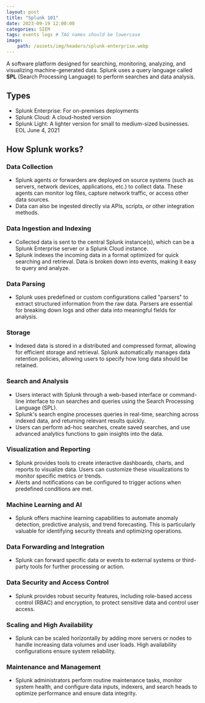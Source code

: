 ```yaml
---
layout: post
title: "Splunk 101"
date: 2023-09-19 12:00:00
categories: SIEM
tags: events logs # TAG names should be lowercase
image:
    path: /assets/img/headers/splunk-enterprise.webp
---
```


A software platform designed for searching, monitoring, analyzing, and visualizing machine-generated data. Splunk uses a query language called **SPL** (Search Processing Language) to perform searches and data analysis.

## Types
- Splunk Enterprise: For on-premises deployments
- Splunk Cloud: A cloud-hosted version
- Splunk Light: A lighter version for small to medium-sized businesses. EOL June 4, 2021

## How Splunk works?

### Data Collection
- Splunk agents or forwarders are deployed on source systems (such as servers, network devices, applications, etc.) to collect data. These agents can monitor log files, capture network traffic, or access other data sources.
- Data can also be ingested directly via APIs, scripts, or other integration methods.

### Data Ingestion and Indexing
- Collected data is sent to the central Splunk instance(s), which can be a Splunk Enterprise server or a Splunk Cloud instance.
- Splunk indexes the incoming data in a format optimized for quick searching and retrieval. Data is broken down into events, making it easy to query and analyze.

### Data Parsing
- Splunk uses predefined or custom configurations called "parsers" to extract structured information from the raw data. Parsers are essential for breaking down logs and other data into meaningful fields for analysis.

### Storage
- Indexed data is stored in a distributed and compressed format, allowing for efficient storage and retrieval. Splunk automatically manages data retention policies, allowing users to specify how long data should be retained.

### Search and Analysis
- Users interact with Splunk through a web-based interface or command-line interface to run searches and queries using the Search Processing Language (SPL).
- Splunk's search engine processes queries in real-time, searching across indexed data, and returning relevant results quickly.
- Users can perform ad-hoc searches, create saved searches, and use advanced analytics functions to gain insights into the data.

### Visualization and Reporting
- Splunk provides tools to create interactive dashboards, charts, and reports to visualize data. Users can customize these visualizations to monitor specific metrics or trends.
- Alerts and notifications can be configured to trigger actions when predefined conditions are met.

### Machine Learning and AI
- Splunk offers machine learning capabilities to automate anomaly detection, predictive analysis, and trend forecasting. This is particularly valuable for identifying security threats and optimizing operations.

### Data Forwarding and Integration
- Splunk can forward specific data or events to external systems or third-party tools for further processing or action.

### Data Security and Access Control
- Splunk provides robust security features, including role-based access control (RBAC) and encryption, to protect sensitive data and control user access.

### Scaling and High Availability
- Splunk can be scaled horizontally by adding more servers or nodes to handle increasing data volumes and user loads. High availability configurations ensure system reliability.

### Maintenance and Management
- Splunk administrators perform routine maintenance tasks, monitor system health, and configure data inputs, indexers, and search heads to optimize performance and ensure data integrity.